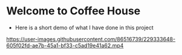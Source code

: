 # Welcome to Coffee House
* Here is a short demo of what I have done in this project

https://user-images.githubusercontent.com/86516739/229333648-605f02fd-ae7b-45a1-bf33-c5ad19e41a62.mp4

